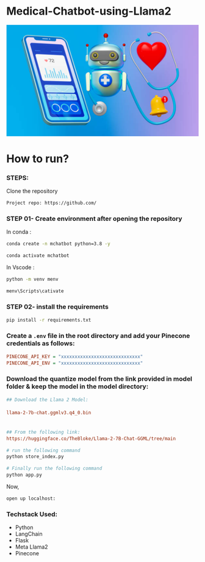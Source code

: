 # Medical-Chatbot-using-Llama2
<img src="https://github.com/Rushi9867/Medical-Chatbot/blob/main/data/Mchatbot.png" width="900"/>

# How to run?
### STEPS:

Clone the repository

```bash
Project repo: https://github.com/
```

### STEP 01- Create environment after opening the repository

In conda :

```bash
conda create -n mchatbot python=3.8 -y
```

```bash
conda activate mchatbot
```

In Vscode :

```bash
python -m venv menv
```

```bash
menv\Scripts\cativate
```

### STEP 02- install the requirements
```bash
pip install -r requirements.txt
```


### Create a `.env` file in the root directory and add your Pinecone credentials as follows:

```ini
PINECONE_API_KEY = "xxxxxxxxxxxxxxxxxxxxxxxxxxxxx"
PINECONE_API_ENV = "xxxxxxxxxxxxxxxxxxxxxxxxxxxxx"
```


### Download the quantize model from the link provided in model folder & keep the model in the model directory:

```ini
## Download the Llama 2 Model:

llama-2-7b-chat.ggmlv3.q4_0.bin


## From the following link:
https://huggingface.co/TheBloke/Llama-2-7B-Chat-GGML/tree/main
```

```bash
# run the following command
python store_index.py
```

```bash
# Finally run the following command
python app.py
```

Now,
```bash
open up localhost:
```


### Techstack Used:

- Python
- LangChain
- Flask
- Meta Llama2
- Pinecone


